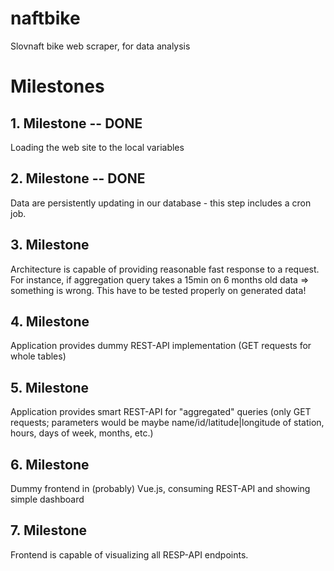 # naftbike
Slovnaft bike web scraper, for data analysis

<h1>Milestones</h1>
<h2>1. Milestone -- DONE</h2> 

Loading the web site to the local variables

<h2>2. Milestone -- DONE</h2>
Data are persistently updating in our database - this step includes a cron job.

<h2>3. Milestone</h2>
Architecture is capable of providing reasonable fast response to a request. For instance, if aggregation query takes a 15min on 6 months old data => something is wrong. This have to be tested properly on generated data!

<h2>4. Milestone</h2>
Application provides dummy REST-API implementation (GET requests for whole tables)

<h2>5. Milestone</h2>
Application provides smart REST-API for "aggregated" queries (only GET requests; parameters would be maybe name/id/latitude|longitude of station, hours, days of week, months, etc.) 

<h2>6. Milestone</h2>
Dummy frontend in (probably) Vue.js, consuming REST-API and showing simple dashboard

<h2>7. Milestone</h2>
Frontend is capable of visualizing all RESP-API endpoints.
